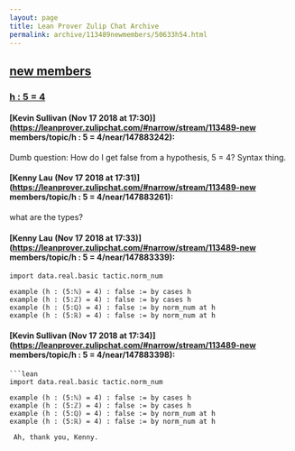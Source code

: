 ```yaml
---
layout: page
title: Lean Prover Zulip Chat Archive 
permalink: archive/113489newmembers/50633h54.html
---
```


## [new members](index.html)
### [h : 5 = 4](50633h54.html)

#### [Kevin Sullivan (Nov 17 2018 at 17:30)](https://leanprover.zulipchat.com/#narrow/stream/113489-new members/topic/h : 5 = 4/near/147883242):
Dumb question: How do I get false from a hypothesis, 5 = 4? Syntax thing.

#### [Kenny Lau (Nov 17 2018 at 17:31)](https://leanprover.zulipchat.com/#narrow/stream/113489-new members/topic/h : 5 = 4/near/147883261):
what are the types?

#### [Kenny Lau (Nov 17 2018 at 17:33)](https://leanprover.zulipchat.com/#narrow/stream/113489-new members/topic/h : 5 = 4/near/147883339):
```lean
import data.real.basic tactic.norm_num

example (h : (5:ℕ) = 4) : false := by cases h
example (h : (5:ℤ) = 4) : false := by cases h
example (h : (5:ℚ) = 4) : false := by norm_num at h
example (h : (5:ℝ) = 4) : false := by norm_num at h
```

#### [Kevin Sullivan (Nov 17 2018 at 17:34)](https://leanprover.zulipchat.com/#narrow/stream/113489-new members/topic/h : 5 = 4/near/147883398):
```quote
```lean
import data.real.basic tactic.norm_num

example (h : (5:ℕ) = 4) : false := by cases h
example (h : (5:ℤ) = 4) : false := by cases h
example (h : (5:ℚ) = 4) : false := by norm_num at h
example (h : (5:ℝ) = 4) : false := by norm_num at h
```
```
 Ah, thank you, Kenny.

